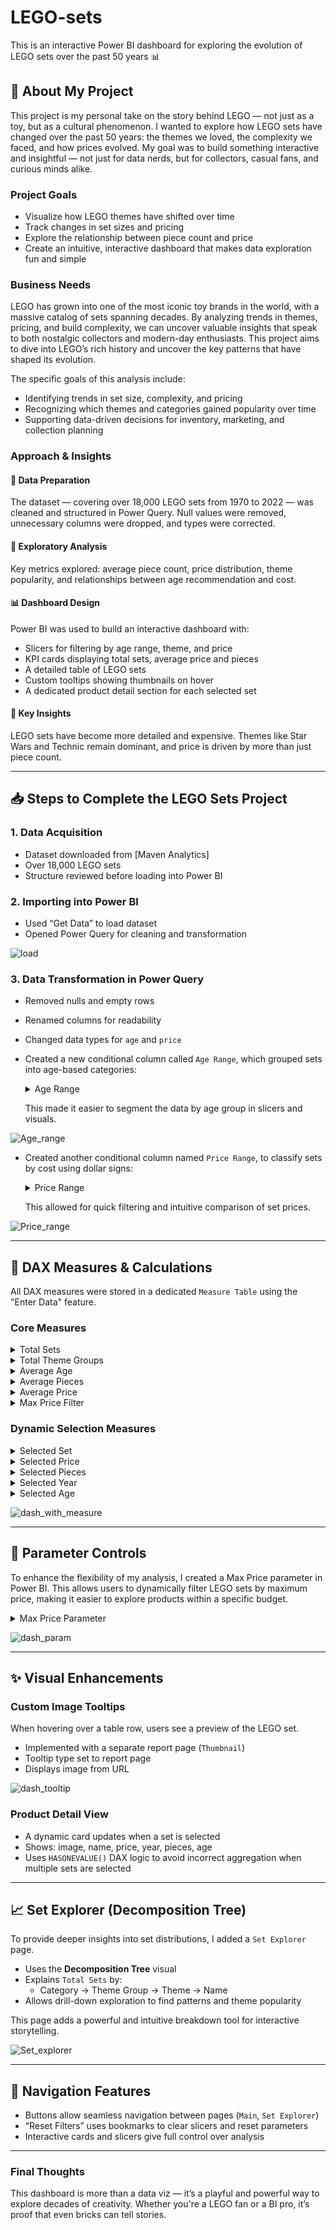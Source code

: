 # LEGO-sets
This is an interactive Power BI dashboard for exploring the evolution of LEGO sets over the past 50 years 📊

## 🧩 About My Project
This project is my personal take on the story behind LEGO — not just as a toy, but as a cultural phenomenon. I wanted to explore how LEGO sets have changed over the past 50 years: the themes we loved, the complexity we faced, and how prices evolved. My goal was to build something interactive and insightful — not just for data nerds, but for collectors, casual fans, and curious minds alike.

### Project Goals
- Visualize how LEGO themes have shifted over time  
- Track changes in set sizes and pricing  
- Explore the relationship between piece count and price  
- Create an intuitive, interactive dashboard that makes data exploration fun and simple

### Business Needs
LEGO has grown into one of the most iconic toy brands in the world, with a massive catalog of sets spanning decades. By analyzing trends in themes, pricing, and build complexity, we can uncover valuable insights that speak to both nostalgic collectors and modern-day enthusiasts. This project aims to dive into LEGO’s rich history and uncover the key patterns that have shaped its evolution.

The specific goals of this analysis include:

- Identifying trends in set size, complexity, and pricing
- Recognizing which themes and categories gained popularity over time
- Supporting data-driven decisions for inventory, marketing, and collection planning

### Approach & Insights
#### 🧼 Data Preparation
The dataset — covering over 18,000 LEGO sets from 1970 to 2022 — was cleaned and structured in Power Query. Null values were removed, unnecessary columns were dropped, and types were corrected.

#### 🔎 Exploratory Analysis
Key metrics explored: average piece count, price distribution, theme popularity, and relationships between age recommendation and cost.

#### 📊 Dashboard Design
Power BI was used to build an interactive dashboard with:
- Slicers for filtering by age range, theme, and price  
- KPI cards displaying total sets, average price and pieces  
- A detailed table of LEGO sets  
- Custom tooltips showing thumbnails on hover  
- A dedicated product detail section for each selected set

#### 🧠 Key Insights
LEGO sets have become more detailed and expensive. Themes like Star Wars and Technic remain dominant, and price is driven by more than just piece count.

---

## 📥 Steps to Complete the LEGO Sets Project

### 1. Data Acquisition
- Dataset downloaded from [Maven Analytics]
- Over 18,000 LEGO sets
- Structure reviewed before loading into Power BI

### 2. Importing into Power BI
- Used “Get Data” to load dataset  
- Opened Power Query for cleaning and transformation

![load](https://github.com/user-attachments/assets/6745830a-9e93-40bb-bf49-28207854d54c)

### 3. Data Transformation in Power Query
- Removed nulls and empty rows  
- Renamed columns for readability  
- Changed data types for `age` and `price`
- Created a new conditional column called `Age Range`, which grouped sets into age-based categories:

  <details>
  <summary>Age Range</summary>

  - **Over** – for sets recommended for ages 18+  
  - **10 to 17** – for older children and teens  
  - **5 to 9** – for younger builders  
  - **1 to 4** – for toddler-friendly sets

  </details>

  This made it easier to segment the data by age group in slicers and visuals.

![Age_range](https://github.com/user-attachments/assets/d0a25fdd-92b8-4beb-9460-5bd14fe6c809)

- Created another conditional column named `Price Range`, to classify sets by cost using dollar signs:
  
  <details>
  <summary>Price Range</summary>
  
  - **$$$$$** – sets over $500  
  - **$$$$** – $100 to $500  
  - **$$$** – $50 to $100  
  - **$$** – $5 to $50  
  - **$** – under $5
  
  </details>

  This allowed for quick filtering and intuitive comparison of set prices.

![Price_range](https://github.com/user-attachments/assets/58698606-cc5d-4570-9c76-99938a113e1d)  

---

## 📐 DAX Measures & Calculations

All DAX measures were stored in a dedicated `Measure Table` using the "Enter Data" feature.

### Core Measures

<details>
<summary>Total Sets</summary>

```DAX
Total Sets = DISTINCTCOUNT(lego_sets[set_id])
```
</details>

<details>
<summary>Total Theme Groups</summary>

```DAX
Total Groups = DISTINCTCOUNT(lego_sets[themeGroup])
```
</details>

<details>
<summary>Average Age</summary>

```DAX
Avg. Age = AVERAGE(lego_sets[age])
```
</details>

<details>
<summary>Average Pieces</summary>

```DAX
Avg. Pieces = AVERAGE(lego_sets[pieces])
```
</details>

<details>
<summary>Average Price</summary>

```DAX
Avg. Price = AVERAGE(lego_sets[price])
```
</details>

<details>
<summary>Max Price Filter</summary>

```DAX
Max Price Filter = IF([Avg. Price] <= 'Max Price'[Max Price Value], 1, 0)
```
</details>

### Dynamic Selection Measures

<details>
<summary>Selected Set</summary>

```DAX
Selected Set = IF(HASONEVALUE(lego_sets[name]), MAX(lego_sets[name]), "Select a Set")
```
</details>

<details>
<summary>Selected Price</summary>

```DAX
Selected Price = IF(HASONEVALUE(lego_sets[price]), MAX(lego_sets[price]), "-")
```
</details>

<details>
<summary>Selected Pieces</summary>

```DAX
Selected Pieces = IF(HASONEVALUE(lego_sets[pieces]), MAX(lego_sets[pieces]), "-")
```
</details>

<details>
<summary>Selected Year</summary>

```DAX
Selected Year = IF(HASONEVALUE(lego_sets[year]), MAX(lego_sets[year]), "-")
```
</details>

<details>
<summary>Selected Age</summary>

```DAX
Selected Age = IF(HASONEVALUE(lego_sets[age]), MAX(lego_sets[age]), "-")
```
</details>

![dash_with_measure](https://github.com/user-attachments/assets/13ba62c5-8460-4642-8431-9ca38cfb6e1b)

---

## 🧮 Parameter Controls

To enhance the flexibility of my analysis, I created a Max Price parameter in Power BI.
This allows users to dynamically filter LEGO sets by maximum price, making it easier to explore products within a specific budget.

<details>
<summary>Max Price Parameter</summary>

**Steps to create the Max Price parameter:**

1. Go to the **Modeling** tab in Power BI  
2. Click on **New Parameter → Numeric Range**

**Parameter Configuration:**

- **Name:** Max Price  
- **Data Type:** Whole Number  
- **Minimum Value:** 0  
- **Maximum Value:** 850  
- **Increment:** 5  
- **Default Value:** 850  

Once created, this parameter was linked to the price field in the dataset, allowing real-time updates to charts and tables based on the selected maximum price. It also connects seamlessly with card KPIs and visuals for dynamic filtering.
</details>


![dash_param](https://github.com/user-attachments/assets/d4e100ca-aed9-4293-aa16-729e2d63938d)

---

## ✨ Visual Enhancements

### Custom Image Tooltips

When hovering over a table row, users see a preview of the LEGO set.

- Implemented with a separate report page (`Thumbnail`)  
- Tooltip type set to report page  
- Displays image from URL

![dash_tooltip](https://github.com/user-attachments/assets/99325eb5-e2e1-4681-b1e5-0aff38dfe60d)

### Product Detail View

- A dynamic card updates when a set is selected  
- Shows: image, name, price, year, pieces, age  
- Uses `HASONEVALUE()` DAX logic to avoid incorrect aggregation when multiple sets are selected

---

## 📈 Set Explorer (Decomposition Tree)

To provide deeper insights into set distributions, I added a `Set Explorer` page.

- Uses the **Decomposition Tree** visual  
- Explains `Total Sets` by:
  - Category → Theme Group → Theme → Name
- Allows drill-down exploration to find patterns and theme popularity

This page adds a powerful and intuitive breakdown tool for interactive storytelling.

![Set_explorer](https://github.com/user-attachments/assets/ddfb04ae-f79f-4861-8133-71cb614c6414)


---

## 🔁 Navigation Features

- Buttons allow seamless navigation between pages (`Main`, `Set Explorer`)  
- “Reset Filters” uses bookmarks to clear slicers and reset parameters  
- Interactive cards and slicers give full control over analysis

---

### Final Thoughts

This dashboard is more than a data viz — it’s a playful and powerful way to explore decades of creativity. Whether you're a LEGO fan or a BI pro, it’s proof that even bricks can tell stories.
